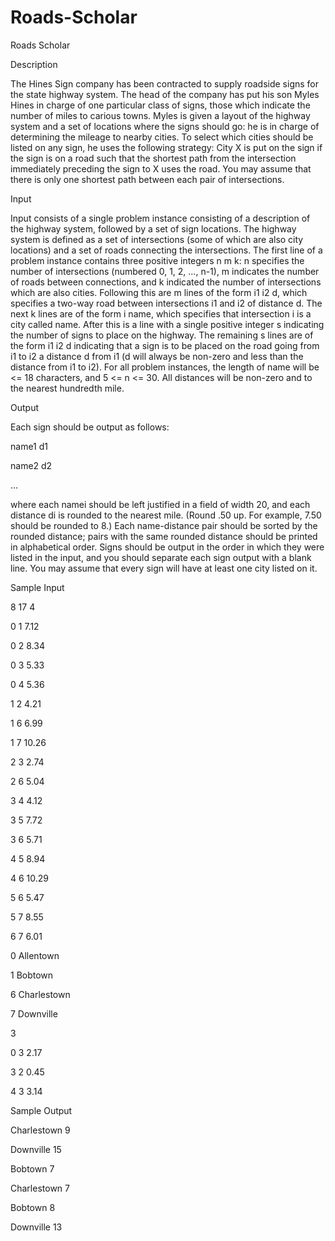 # Roads-Scholar

Roads Scholar

Description

The Hines Sign company has been contracted to supply roadside signs for the state highway system. The head of the company has put his son Myles Hines in charge of one particular class of signs, those which indicate the number of miles to carious towns. Myles is given a layout of the highway system and a set of locations where the signs should go: he is in charge of determining the mileage to nearby cities. To select which cities should be listed on any sign, he uses the following strategy: City X is put on the sign if the sign is on a road such that the shortest path from the intersection immediately preceding the sign to X uses the road. You may assume that there is only one shortest path between each pair of intersections.

Input

Input consists of a single problem instance consisting of a description of the highway system, followed by a set of sign locations. The highway system is defined as a set of intersections (some of which are also city locations) and a set of roads connecting the intersections. The first line of a problem instance contains three positive integers n m k: n specifies the number of intersections (numbered 0, 1, 2, ..., n-1), m indicates the number of roads between connections, and k indicated the number of intersections which are also cities. Following this are m lines of the form i1 i2 d, which specifies a two-way road between intersections i1 and i2 of distance d. The next k lines are of the form i name, which specifies that intersection i is a city called name. After this is a line with a single positive integer s indicating the number of signs to place on the highway. The remaining s lines are of the form i1 i2 d indicating that a sign is to be placed on the road going from i1 to i2 a distance d from i1 (d will always be non-zero and less than the distance from i1 to i2). For all problem instances, the length of name will be <= 18 characters, and 5 <= n <= 30. All distances will be non-zero and to the nearest hundredth mile.

Output

Each sign should be output as follows:

name1 d1

name2 d2

...

where each namei should be left justified in a field of width 20, and each distance di is rounded to the nearest mile. (Round .50 up. For example, 7.50 should be rounded to 8.) Each name-distance pair should be sorted by the rounded distance; pairs with the same rounded distance should be printed in alphabetical order. Signs should be output in the order in which they were listed in the input, and you should separate each sign output with a blank line. You may assume that every sign will have at least one city listed on it.

Sample Input

8 17 4

0 1 7.12

0 2 8.34

0 3 5.33

0 4 5.36

1 2 4.21

1 6 6.99

1 7 10.26

2 3 2.74

2 6 5.04

3 4 4.12

3 5 7.72

3 6 5.71

4 5 8.94

4 6 10.29

5 6 5.47

5 7 8.55

6 7 6.01

0 Allentown

1 Bobtown

6 Charlestown

7 Downville

3

0 3 2.17

3 2 0.45

4 3 3.14

Sample Output

Charlestown         9

Downville           15

Bobtown             7

Charlestown         7

Bobtown             8

Downville           13
